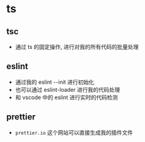 # ts

## tsc

- 通过 ts 的固定操作, 进行对我的所有代码的批量处理

## eslint
- 通过我的 eslint --init 进行初始化
- 也可以通过 eslint-loader 进行我的代码处理
- 和 vscode 中的 eslint 进行实时的代码检测

## prettier
- `prettier.io` 这个网站可以直接生成我的插件文件